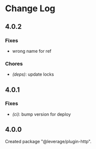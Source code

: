 # Change Log

## 4.0.2

### Fixes

- wrong name for ref


### Chores

- _(deps)_: update locks


## 4.0.1

### Fixes

- _(ci)_: bump version for deploy


## 4.0.0

Created package "@leverage/plugin-http".

